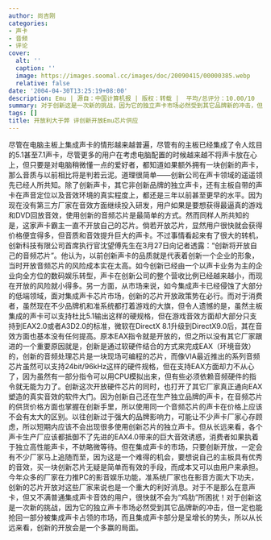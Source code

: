 ```yaml
---
author: 尚吉刚
categories:
- 声卡
- 音频
- 评论
cover:
  alt: ''
  caption: ''
  image: https://images.soomal.cc/images/doc/20090415/00000385.webp
  relative: false
date: '2004-04-30T13:25:19+08:00'
description: Emu | 源自：中国计算机报 | 版权：转载 |  平均/总评分：10.00/10
summary: 对于创新这是一次新的挑战，因为它的独立声卡市场必然受到其它品牌新的冲击，但一定也能抢回一部分被集成声卡占领的市场，而且集成声卡部分是呈增长的势头，所以从长远来看，创新的开放会是一个多赢的局面
tags: []
title: 开放利大于弊 评创新开放Emu芯片供应
---
```


尽管在电脑主板上集成声卡的情形越来越普遍，尽管有的主板已经集成了令人炫目的5.1甚至7.1声卡，尽管更多的用户在考虑电脑配置的时候越来越不将声卡放在心上，但只要是对电脑稍微懂一点的爱好者，都知道如果额外拥有一块创新的声卡，那么音质与以前相比将是判若云泥。道理很简单――创新公司在声卡领域的遥遥领先已经人所共知。除了创新声卡，其它非创新品牌的独立声卡，还有主板自带的声卡在声音定位以及音效环境的真实程度上，都还是三年以前甚至更早的水平。因为现在没有第三方厂家在音效方面继续投入研发，用户如果是要想获得最逼真的游戏和DVD回放音效，使用创新的音频芯片是最简单的方式。然而同样人所共知的是，这家声卡霸主一直不开放自己的芯片。倘若开放芯片，显然用户很快就会获得价格便宜得多，但音质和音效提升巨大的声卡。不过事情看起来有了很大的转机，创新科技有限公司首席执行官沈望傅先生在3月27日向记者透露：“创新将开放自己的音频芯片”。他认为，以前创新声卡的品质就是代表着创新一个企业的形象，当时开放音频芯片的风险成本实在太高。如今创新已经由一个以声卡业务为主的企业向全方位的数码娱乐转型，声卡在创新公司的整个营收比例已经越来越小，而现在开放的风险就小得多。另一方面，从市场来说，如今集成声卡已经侵蚀了大部分的低端领域，面对集成声卡芯片市场，创新的芯片开放政策势在必行。而对于消费者，虽然现在不少品牌机和准系统都打着游戏的大旗，但令人遗憾的是，虽然主板集成的声卡可以支持杜比5.1输出这样的硬规格，但在游戏音效方面却大部分只支持到EAX2.0或者A3D2.0的标准，微软在DirectX 8.1升级到DirectX9.0后，其在音效方面也基本没有任何提高。原本EAX指令就是开放的，但之所以没有其它厂家跟进的一个重要原因就是，创新是通过软硬件结合的方式来完成EAX（环境音效）的，创新的音频处理芯片是一块现场可编程的芯片，而像VIA最近推出的系列音频芯片虽然可以支持24bit/96kHz这样的硬件规格，但在支持EAX方面却力不从心了，因为虽然有一部分指令可以用CPU模拟出来，但有些必须依赖音频硬件的指令就无能为力了。创新这次开放硬件芯片的同时，也打开了其它厂家真正通向EAX塑造的真实音效的软件大门。因为创新自己还在生产独立品牌的声卡，在音频芯片的供货价格方面也掌握在创新手里，所以使用同一个音频芯片的声卡在价格上应该不会有太大的区别。以往创新过于强大的品牌影响力，可能让不少声卡厂家心存顾虑，所以短期内应该不会出现很多使用创新芯片的独立声卡。但从长远来看，各个声卡生产厂应该都抵御不了先进的EAX4.0带来的巨大音效诱惑，消费者如果执着于独立高性能声卡，不妨略微等待。但在集成声卡的市场，只要创新开放，一定会有不少厂家马上追随而至，因为这是一个难得的机会，要想说自己的主板具有优秀的音效，买一块创新芯片无疑是简单而有效的手段，而成本又可以由用户来承担。今年众多的厂家在力推PC的影音娱乐功能，准系统厂家也在影音方面大下功夫，创新的芯片开放对这些厂家来说也是一个重大的利好消息。对于不是那么在意声卡，但又不满普通集成声卡音效的用户，很快就不会为“鸡肋”所困扰！对于创新这是一次新的挑战，因为它的独立声卡市场必然受到其它品牌新的冲击，但一定也能抢回一部分被集成声卡占领的市场，而且集成声卡部分是呈增长的势头，所以从长远来看，创新的开放会是一个多赢的局面。